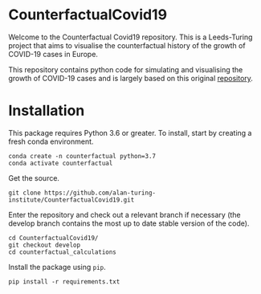 # CounterfactualCovid19
Welcome to the Counterfactual Covid19 repository. This is a Leeds-Turing project that aims to visualise the counterfactual history of the growth of COVID-19 cases in Europe.


This repository contains python code for simulating and visualising the growth of COVID-19 cases and is largely based on this original [repository](https://github.com/KFArnold/covid-counterfactual).


# Installation

This package requires Python 3.6 or greater. To install, start by creating a fresh conda environment.
```
conda create -n counterfactual python=3.7
conda activate counterfactual
```

Get the source.
```
git clone https://github.com/alan-turing-institute/CounterfactualCovid19.git
```

Enter the repository and check out a relevant branch if necessary (the develop branch contains the most up to date stable version of the code).
```
cd CounterfactualCovid19/
git checkout develop
cd counterfactual_calculations
```
Install the package using `pip`.
```
pip install -r requirements.txt
```
